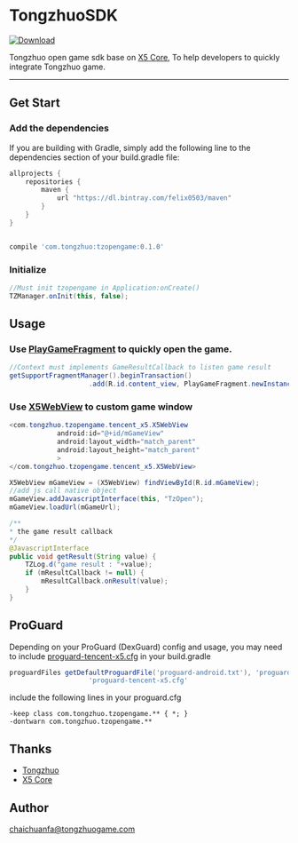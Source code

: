# TongzhuoSDK

[ ![Download](https://api.bintray.com/packages/felix0503/maven/tzopengame/images/download.svg) ](https://bintray.com/felix0503/maven/tzopengame/_latestVersion)
    
Tongzhuo open game sdk base on [X5 Core](http://x5.tencent.com/), To help developers to quickly integrate Tongzhuo game.    
 
-----------

## Get Start

### Add the dependencies   
If you are building with Gradle, simply add the following line to the dependencies section of your build.gradle file:     

```Groovy
allprojects {
    repositories {
        maven {
            url "https://dl.bintray.com/felix0503/maven"
        }
    }
}


compile 'com.tongzhuo:tzopengame:0.1.0'
```

### Initialize  
```java
//Must init tzopengame in Application:onCreate()
TZManager.onInit(this, false);
```
## Usage

### Use [PlayGameFragment](https://github.com/chaichuanfa/TongzhuoSDK/blob/master/tzopengame/src/main/java/com/tongzhuo/tzopengame/ui/PlayGameFragment.java) to quickly open the game.    
  
```Java
//Context must implements GameResultCallback to listen game result
getSupportFragmentManager().beginTransaction()
                    .add(R.id.content_view, PlayGameFragment.newInstance(game_url), tag).commit();
```                  
### Use [X5WebView](https://github.com/chaichuanfa/TongzhuoSDK/blob/master/tzopengame/src/main/java/com/tongzhuo/tzopengame/tencent_x5/X5WebView.java) to custom game window   
  
```Java                    
<com.tongzhuo.tzopengame.tencent_x5.X5WebView
            android:id="@+id/mGameView"
            android:layout_width="match_parent"
            android:layout_height="match_parent"
            >
</com.tongzhuo.tzopengame.tencent_x5.X5WebView>

X5WebView mGameView = (X5WebView) findViewById(R.id.mGameView);
//add js call native object
mGameView.addJavascriptInterface(this, "TzOpen");
mGameView.loadUrl(mGameUrl); 

/**
* the game result callback
*/
@JavascriptInterface
public void getResult(String value) {
	TZLog.d("game result : "+value);
    if (mResultCallback != null) {
	    mResultCallback.onResult(value);
    }
}
```  

## ProGuard

Depending on your ProGuard (DexGuard) config and usage, you may need to include [proguard-tencent-x5.cfg](https://github.com/chaichuanfa/TongzhuoSDK/blob/master/app/proguard-tencent-x5.cfg) in your build.gradle   

```Groovy
proguardFiles getDefaultProguardFile('proguard-android.txt'), 'proguard-rules.pro',
                    'proguard-tencent-x5.cfg'
```   
include the following lines in your proguard.cfg    

```
-keep class com.tongzhuo.tzopengame.** { *; }
-dontwarn com.tongzhuo.tzopengame.**
```  

## Thanks

* [Tongzhuo](http://www.tongzhuogame.com/) 
* [X5 Core](http://x5.tencent.com/) 

## Author

chaichuanfa@tongzhuogame.com



